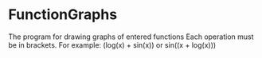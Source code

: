 # FunctionGraphs
The program for drawing graphs of entered functions
Each operation must be in brackets. For example: 
(log(x) + sin(x)) or sin((x + log(x)))
